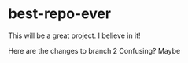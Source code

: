 # best-repo-ever
This will be a great project.
I believe in it!

Here are the changes to branch 2
Confusing? Maybe
